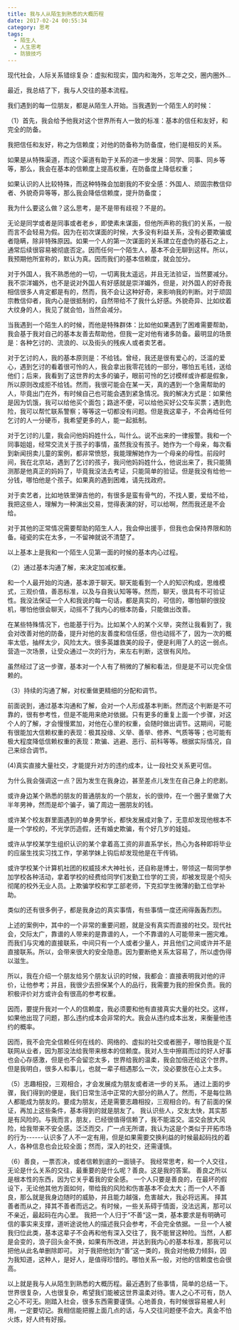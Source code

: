 ```yaml
---
title: 我与人从陌生到熟悉的大概历程
date: 2017-02-24 00:55:34
category: 思考
tags:
  - 陌生人
  - 人生思考
  - 防狼技巧
---
```



现代社会，人际关系错综复杂：虚拟和现实，国内和海外，忘年之交，圈内圈外...

最近，我总结了下，我与人交往的基本流程。

<!--more-->

我们遇到的每一位朋友，都是从陌生人开始。当我遇到一个陌生人的时候：

（1）首先，我会给予他我对这个世界所有人一致的标准：基本的信任和友好，和完全的防备。

我把信任和友好，称之为信赖度；对他的防备称为防备度，他们是相反的关系。

如果是从特殊渠道，而这个渠道有助于关系的进一步发展：同学、同事、同乡等等，那么，我会在基本的信赖度上提高权重，在防备度上降低权重；

如果认识的人比较特殊，而这种特殊会加剧我的不安全感：外国人、顽固宗教信仰者、外貌奇异等等，那么我会降低信赖度，提升防备度；

我为什么要这么做？这么思考，是不是带有歧视？不是的。

无论是同学或者是同事或者老乡，即使素未谋面，但他所声称的我们的关系，一般而言不会轻易为假。因为在初次谋面的时候，大多没有利益关系，没有必要欺骗或者隐瞒，除非特殊原因。如果一个人的第一次谋面的关系建立在虚伪的基石之上，通常后续很容易被彻底否定。因而任何一个陌生人，基本不会无聊到这样。所以，我预期他所宣称的，默认为真。因而我们的基本信赖度，就会加分。

对于外国人，我不熟悉他的一切，一切离我太遥远，并且无法验证，当然要减分。我不崇洋媚外，也不是说对外国人有好感就是崇洋媚外，但是，对外国人的好奇我相信很多人肯定都是有的，然而，我不会让这种好奇，来影响我的判断。对于顽固宗教信仰者，我内心是很抵制的，自然带给不了我什么好感。外貌奇异、比如纹着大纹身的人，我见了就会怕，当然会减分。

当我遇到一个陌生人的时候，而他是特殊群体：比如他如果遇到了困难需要帮助，我会基于我对自己的基本友善去帮助他，但我一定对他有诸多防备。最明显的场景是：各种乞讨的、流浪的、以及街头的残疾人或者卖艺者。

对于乞讨的人，我的基本原则是：不给钱。曾经，我还是很有爱心的，泛滥的爱心，遇到乞讨的看着很可怜的人，我会拿出我零花钱的一部分，哪怕五毛钱，送给他们；后来，我看到了这世界的太多的骗子，眼前可怜的乞讨模样或许都是假象，所以原则改成拒不给钱。然而，我很可能会在某一天，真的遇到一个急需帮助的人，毕竟出门在外，有时候自己也可能会遇到紧急情况。我的解决方式是：如果他是因为饥饿，我可以给他买个面包；路途不便，可以给他买好公交车买票；遇到危险，我可以帮忙联系警察；等等这一切都没有问题。但是我这辈子，不会再给任何乞讨的人一分硬币，我希望更多的人，能一起抵制。

对于乞讨的儿童，我会问他妈妈姓什么，叫什么。说不出来的一律报警。我和一个同事姐姐，经常交流关于孩子的事情，虽然我没有孩子。她作为一个母亲，每次看到新闻拐卖儿童的案例，都非常愤怒，我能理解她作为一个母亲的母性。前段时间，我在北京站，遇到了乞讨的孩子，我问他妈妈姓什么，他说出来了，我只能猜测那是他真正的妈妈了，毕竟我没法去考证，只能简单的验证。但是我没有给他一分钱，哪怕他是个孩子。如果真的遇到困难，请先找政府。

对于卖艺者，比如地铁里弹吉他的，有很多是蛮有骨气的，不找人要，爱给不给，我把这些人，理解为一种演出交易，觉得表演的好，可以给啊，然而我还是不会给。

对于其他的正常情况需要帮助的陌生人人，我会伸出援手，但我也会保持界限和防备。碰瓷的实在太多，一不留神就说不清楚了。

以上基本上是我和一个陌生人见第一面的时候的基本内心过程。

（2）通过基本沟通了解，来决定加减权重。

和一个人最开始的沟通，基本源于聊天。聊天能看到一个人的知识构成，思维模式，三观价值，善恶标准，以及与自我认知等等。然而，聊天，很具有不可验证性。我没法保证一个人和我说的每一句话，都是真实的，可信的，哪怕聊的很投机，哪怕他很会聊天，动摇不了我内心的根本防备，只能做出改善。

在某些特殊情况下，也能基于行为。比如某个人的某个义举，突然让我看到了，我会对改善对他的防备，提升对他的友善度和信任感，但也动摇不了，因为一次的概率太低，抽样太少，风险太大。很多英雄救美的段子，便是利用了人的这一弱点。营造一次场景，让受众通过一次的行为，来左右判断，这很有风险。

虽然经过了这一步骤，基本对一个人有了稍微的了解和看法，但是是不可以完全信赖的。

（3）持续的沟通了解，对权重做更精细的分配和调节。

前面说到，通过基本沟通和了解，会对一个人形成基本判断。然而这个判断是不可靠的，很有参考性，但是不能用来绝对依据。只有更多的重复上面一个步骤，对这个人的了解，才会慢慢累加，对他在心里的权重，会随时做出调节。这期间，可能有很能加大信赖权重的表现：极其投缘、义举、善举、修养、气质等等；也可能有极大程度降低信赖权重的表现：欺骗、逃避、恶行、前科等等。根据实际情况，自己来综合调节。

(4)真实直接大量社交，才能提升对方的违约成本，让一段社交关系更可信。

为什么我会强调这一点？因为发生在我身边，甚至差点儿发生在自己身上的悲剧。

或许身边某个熟悉的朋友的普通朋友的一个朋友，长的很帅，在一个圈子里做了大半年男神，然而是却个骗子，骗了周边一圈朋友的钱。

或许某个校友群里面遇到的单身男学长，都快发展成对象了，无意却发现他根本不是一个学校的，不光学历造假，还有婚史欺骗，有个好几岁的娃娃。

或许从学校某学生组织认识的某个拿着高工资的非直系学长，热心为各种即将毕业的应届生找实习找工作，学弟学妹上钩后却发现他是在干传销。

或许学校某个计算机社团的权威技术大神社长，还自称是博士，带领这一帮同学参加学校各种活动，拿着学校的经费给同学们发勤工俭学的工资，却被发现是个彻头彻尾的校外无业人员。上欺骗学校和学工部老师，下克扣学生微薄的勤工俭学补助。

类似的还有很多例子，都是我身边的真实事情，有些事情一度还闹得轰轰烈烈。

上述的案例中，其中的一个非常的重要问题，就是没有真实而直接的社交。现代社会，交际太广，靠谱的人带来的是靠谱的人，一个不靠谱的人可能带来一圈灾难。而我们与灾难的直接联系，中间只有一个人或者少量人，并且他们之间或许并不是直接联系。所以，会带来很大的安全隐患。因为要断绝关系太容易了，所以虚伪得以滋生。

所以，我在介绍一个朋友给另个朋友认识的时候，我都会：直接表明我对他的评价，让他参考；并且，我很少去担保某个人的品行，我需要为我的担保负责。我的积极评价对方或许会有很高的参考权重。

因而，要提升我对一个人的信赖度，我必须要和他有直接真实大量的社交。这样，如果他出现了问题，那么违约成本会非常的大。我会从违约成本出发，来衡量他违约的概率。

因而，我不会完全信赖任何在线的、网络的、虚拟的社交或者圈子，哪怕我是个互联网从业者，因为那没法给我带来根本的信赖度。我对人生中擦肩而过的好人好事也会心存感激，但是也不会留恋太多，世界给我的温柔，我会加倍还给这个世界。但是我明白，很多人和事儿，也就一辈子相遇那么一次，没必要放在心上太多。

（5）志趣相投，三观相合，才会发展成为朋友或者进一步的关系。
通过上面的步骤，我们得到的便是，我们日常生活中正常的大部分的熟人了。然而，不是每位熟人都能成为朋友的。要成为朋友，还是需要志趣相投，三观相合的。有了前面的保证，再加上这些条件，基本得到的就是朋友了。
我认识些人，交友太快，其实那是有风险的。与我而言，朋友，已经很值得信赖了，我不能滥交。滥交会放大风险，给我带来不安全感。泛泛而交，广一点无所谓，我认为这是个类似于开拓市场的行为------认识多了人不一定有用，但是如果需要交换利益的时候最起码找的着人，各种信息也会比较全面；然而，深入的社交，还需谨慎。

（6）善良，一票否决，或者信赖到底的一面镜子。
我经常思考，和一个人交往，无论是什么关系的交往，最重要的是什么呢？善良。这是我的答案。
善良之所以是根本性的东西，因为它关乎着我的安全感。
一个人只要是善良的，在最坏的假设下，无论他其他方面如何，带给我的风险和伤害基本不会太大；而一个人不善良，那么就是我身边随时的威胁，并且能力越强，危害越大，我必将远离。
择其善者而从之，择其不善者而远之。有时候，一些关系碍于情面，没法远离，那可以不亲近，最起码在内心里。
我把一个人归于“不善“这一类，基本要求是有明确可信的事实来支撑，道听途说他人的描述我只会参考，不会完全依据。一旦一个人被我归位此类，基本这辈子不会再和他有深入交往了，我不能冒这种险。当然，人都是会变的，浪子回头金不换，如果有所改进，并达到我内心的基本标准，那我可以把他从此名单删除即可。
对于我把他划为“善”这一类的，我会对他极力倾斜，因为我知道，这种人，是好人，是值得珍惜的。哪怕关系一般，对他的信赖度也会很高。

以上就是我与人从陌生到熟悉的大概历程。最近遇到了些事情，简单的总结一下。世界很复杂，人也很复杂，希望我们能被这世界温柔对待。害人之心不可有，防人之心不可无。刚踏入社会，很多东西需要谨慎。心地善良，有时候很容易被人利用，一定要切记。我相信能把握上面几点的话，与人交往问题便不会大。真金不怕火炼，好人终有好报。
